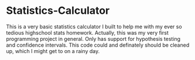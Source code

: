 # Statistics-Calculator
 This is a very basic statistics calculator I built to help me with my ever so tedious highschool stats homework.
 Actually, this was my very first programming project in general.
 Only has support for hypothesis testing and confidence intervals.
 This code could and definately should be cleaned up, which I might get to on a rainy day.
